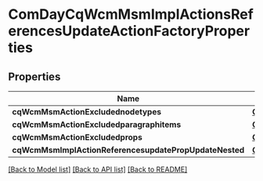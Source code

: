 # ComDayCqWcmMsmImplActionsReferencesUpdateActionFactoryProperties

## Properties
Name | Type | Description | Notes
------------ | ------------- | ------------- | -------------
**cqWcmMsmActionExcludednodetypes** | [**OpenAPI\Server\Model\ConfigNodePropertyArray**](ConfigNodePropertyArray.md) |  | [optional] 
**cqWcmMsmActionExcludedparagraphitems** | [**OpenAPI\Server\Model\ConfigNodePropertyArray**](ConfigNodePropertyArray.md) |  | [optional] 
**cqWcmMsmActionExcludedprops** | [**OpenAPI\Server\Model\ConfigNodePropertyArray**](ConfigNodePropertyArray.md) |  | [optional] 
**cqWcmMsmImplActionReferencesupdatePropUpdateNested** | [**OpenAPI\Server\Model\ConfigNodePropertyBoolean**](ConfigNodePropertyBoolean.md) |  | [optional] 

[[Back to Model list]](../README.md#documentation-for-models) [[Back to API list]](../README.md#documentation-for-api-endpoints) [[Back to README]](../README.md)


